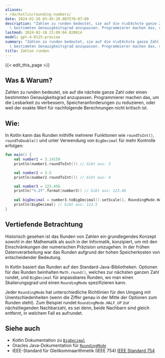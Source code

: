 ```yaml
---
aliases:
- /de/kotlin/rounding-numbers/
date: 2024-01-26 03:45:20.807570-07:00
description: "Zahlen zu runden bedeutet, sie auf die n\xE4chste ganze Zahl oder einen\
  \ bestimmten Genauigkeitsgrad anzupassen. Programmierer machen das, um die Lesbarkeit\u2026"
lastmod: 2024-02-18 23:09:04.820814
model: gpt-4-0125-preview
summary: "Zahlen zu runden bedeutet, sie auf die n\xE4chste ganze Zahl oder einen\
  \ bestimmten Genauigkeitsgrad anzupassen. Programmierer machen das, um die Lesbarkeit\u2026"
title: Zahlen runden
---
```


{{< edit_this_page >}}

## Was & Warum?

Zahlen zu runden bedeutet, sie auf die nächste ganze Zahl oder einen bestimmten Genauigkeitsgrad anzupassen. Programmierer machen das, um die Lesbarkeit zu verbessern, Speicheranforderungen zu reduzieren, oder weil der exakte Wert für nachfolgende Berechnungen nicht kritisch ist.

## Wie:

In Kotlin kann das Runden mithilfe mehrerer Funktionen wie `roundToInt()`, `roundToDouble()` und unter Verwendung von `BigDecimal` für mehr Kontrolle erfolgen:

```kotlin
fun main() {
    val number1 = 3.14159
    println(number1.roundToInt()) // Gibt aus: 3

    val number2 = 3.5
    println(number2.roundToInt()) // Gibt aus: 4

    val number3 = 123.456
    println("%.2f".format(number3)) // Gibt aus: 123.46
    
    val bigDecimal = number3.toBigDecimal().setScale(1, RoundingMode.HALF_EVEN)
    println(bigDecimal) // Gibt aus: 123.5
}
```

## Vertiefende Betrachtung

Historisch gesehen ist das Runden von Zahlen ein grundlegendes Konzept sowohl in der Mathematik als auch in der Informatik, konzipiert, um mit den Einschränkungen der numerischen Präzision umzugehen. In der frühen Datenverarbeitung war das Runden aufgrund der hohen Speicherkosten von entscheidender Bedeutung.

In Kotlin basiert das Runden auf den Standard-Java-Bibliotheken. Optionen für das Runden beinhalten `Math.round()`, welches zur nächsten ganzen Zahl rundet, und `BigDecimal` für anpassbares Runden, wo man einen Skalierungsgrad und einen `RoundingMode` spezifizieren kann. 

Jeder `RoundingMode` hat unterschiedliche Richtlinien für den Umgang mit Unentschiedenheiten (wenn die Ziffer genau in der Mitte der Optionen zum Runden steht). Zum Beispiel rundet `RoundingMode.HALF_UP` zur nächstliegenden Nachbarzahl, es sei denn, beide Nachbarn sind gleich entfernt, in welchem Fall es aufrundet.

## Siehe auch

- Kotlin Dokumentation zu [`BigDecimal`](https://kotlinlang.org/api/latest/jvm/stdlib/kotlin/java.math.-big-decimal/index.html)
- Oracles Java-Dokumentation für [`RoundingMode`](https://docs.oracle.com/javase/8/docs/api/java/math/RoundingMode.html)
- IEEE-Standard für Gleitkommaarithmetik (IEEE 754) [IEEE Standard 754](https://ieeexplore.ieee.org/document/4610935)

